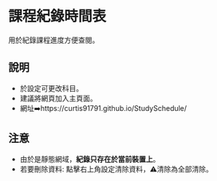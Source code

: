# 課程紀錄時間表
用於紀錄課程進度方便查閱。
## 說明
- 於設定可更改科目。
- 建議將網頁加入主頁面。
- 網址➡️https://curtis91791.github.io/StudySchedule/
## 注意
- 由於是靜態網域，__紀錄只存在於當前裝置上__。
- 若要刪除資料: 點擊右上角設定清除資料，⚠️清除為全部清除。

